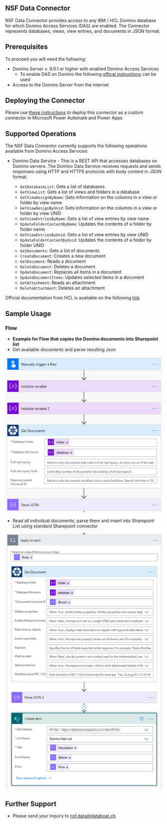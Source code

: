 ## NSF Data Connector

NSF Data Connector provides access to any IBM / HCL Domino database for which Domino Access Services (DAS) are enabled. The Connector represents databases, views, view entries, and documents in JSON format.

## Prerequisites

To proceed you will need the following:

- Domino Server v. 9.0.1 or higher with enabled Domino Access Services
  - To enable DAS on Domino the following [offical instructions](https://ds_infolib.hcltechsw.com/ldd/ddwiki.nsf/xpAPIViewer.xsp?lookupName=IBM+Domino+Access+Services+9.0.1#action=openDocument&res_title=Enabling_IBM_Domino_Access_Services_on_a_server_das901&content=apicontent) can be used
- Access to the Domino Server from the internet

## Deploying the Connector

Please use [these instructions](https://docs.microsoft.com/en-us/connectors/custom-connectors/paconn-cli) to deploy this connector as a custom connector in Microsoft Power Automate and Power Apps

## Supported Operations

The NSF Data Connector currently supports the following operations available from Domino Access Services:

- Domino Data Service - This is a REST API that accesses databases on Domino servers. The Domino Data Service receives requests and sends responses using HTTP and HTTPS protocols with body content in JSON format.

  - `GetDatabaseList`: Gets a list of databases
  - `GetViewList`: Gets a list of views and folders in a database
  - `GetViewDesignByName`: Gets information on the columns in a view or folder by view name
  - `GetViewDesignByUnid`: Gets information on the columns in a view or folder by view UNID
  - `GetViewEntriesByName`: Gets a list of view entries by view name
  - `UpdateFolderContentByName`: Updates the contents of a folder by folder name
  - `GetViewEntriesByUnid`: Gets a list of view entries by view UNID
  - `UpdateFolderContentByUnid`: Updates the contents of a folder by folder UNID
  - `GetDocuments`: Gets a list of documents
  - `CreateDocument`: Creates a new document
  - `GetDocument`: Reads a document
  - `DeleteDocument`: Deletes a document
  - `UpdateDocument`: Replaces all items in a document
  - `UpdateDocumentItems`: Updates selected items in a document
  - `GetAttachment`: Reads an attachment
  - `DeleteAttachment`: Deletes an attachment

Official documentation from HCL is available on the following [link](https://ds-infolib.hcltechsw.com/ldd/ddwiki.nsf/xpAPIViewer.xsp?lookupName=IBM+Domino+Access+Services+9.0.1#action=openDocument&res_title=IBM_Domino_Access_Services_overview_das901&content=apicontent)

## Sample Usage

### Flow

- **Example for Flow that copies the Domino documents into Sharepoint list**
- Get available documents and parse resulting Json

![Get all available documents](images/domino-sp-flow1.png)

- Read all individual documents, parse them and insert into Sharepoint List using standard Sharepoint connector

![Insert into Sharepoint list](images/domino-sp-flow2.png)

## Further Support

- Please send your inquiry to [nsf.data@databoat.ch](mailto:nsf.data@databoat.ch)

